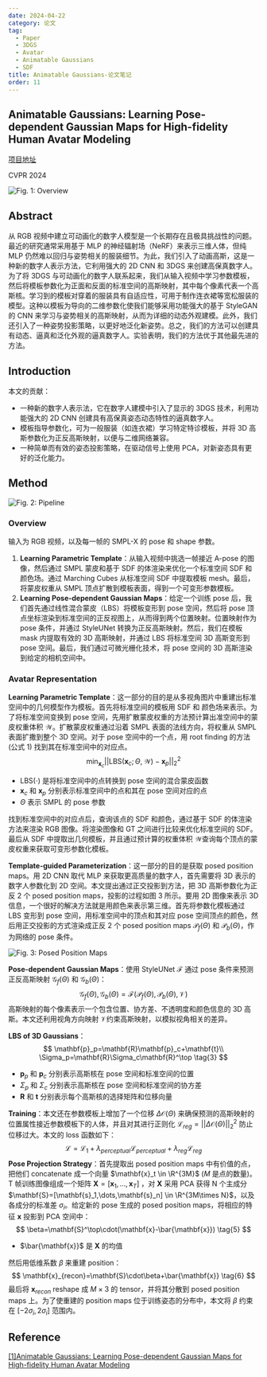 ```yaml
---
date: 2024-04-22
category: 论文
tag:
  - Paper
  - 3DGS
  - Avatar
  - Animatable Gaussians
  - SDF
title: Animatable Gaussians-论文笔记
order: 11
---
```


## Animatable Gaussians: Learning Pose-dependent Gaussian Maps  for High-fidelity Human Avatar Modeling

[项目地址](https://animatable-gaussians.github.io)

CVPR 2024

![Fig. 1: Overview](http://img.rocyan.cn/blog/2024/05/664b35ed01cb0.png)

## Abstract

从 RGB 视频中建立可动画化的数字人模型是一个长期存在且极具挑战性的问题。最近的研究通常采用基于 MLP 的神经辐射场（NeRF）来表示三维人体，但纯 MLP 仍然难以回归与姿势相关的服装细节。为此，我们引入了动画高斯，这是一种新的数字人表示方法，它利用强大的 2D CNN 和 3DGS 来创建高保真数字人。为了将 3DGS 与可动画化的数字人联系起来，我们从输入视频中学习参数模板，然后将模板参数化为正面和反面的标准空间的高斯映射，其中每个像素代表一个高斯核。学习到的模板对穿着的服装具有自适应性，可用于制作连衣裙等宽松服装的模型。这种以模板为导向的二维参数化使我们能够采用功能强大的基于 StyleGAN 的 CNN 来学习与姿势相关的高斯映射，从而为详细的动态外观建模。此外，我们还引入了一种姿势投影策略，以更好地泛化新姿势。总之，我们的方法可以创建具有动态、逼真和泛化外观的逼真数字人。实验表明，我们的方法优于其他最先进的方法。

## Introduction

本文的贡献：

- 一种新的数字人表示法，它在数字人建模中引入了显示的 3DGS 技术，利用功能强大的 2D CNN 创建具有高保真姿态动态特性的逼真数字人。
- 模板指导参数化，可为一般服装（如连衣裙）学习特定特诊模板，并将 3D 高斯参数化为正反高斯映射，以便与二维网络兼容。
- 一种简单而有效的姿态投影策略，在驱动信号上使用 PCA，对新姿态具有更好的泛化能力。

## Method

![Fig. 2: Pipeline](http://img.rocyan.cn/blog/2024/04/6625d63e87204.png)

### Overview

输入为 RGB 视频，以及每一帧的 SMPL-X 的 pose 和 shape 参数。

1. **Learning Parametric Template**：从输入视频中挑选一帧接近 A-pose 的图像，然后通过 SMPL 蒙皮和基于 SDF 的体渲染来优化一个标准空间 SDF 和颜色场。通过 Marching Cubes 从标准空间 SDF 中提取模板 mesh。最后，将蒙皮权重从 SMPL 顶点扩散到模板表面，得到一个可变形参数模板。
2. **Learning Pose-dependent Gaussian Maps**：给定一个训练 pose 后，我们首先通过线性混合蒙皮（LBS）将模板变形到 pose 空间，然后将 pose 顶点坐标渲染到标准空间的正反视图上，从而得到两个位置映射。位置映射作为 pose 条件，并通过 StyleUNet 转换为正反高斯映射。然后，我们在模板 mask 内提取有效的 3D 高斯映射，并通过 LBS 将标准空间 3D 高斯变形到 pose 空间。最后，我们通过可微光栅化技术，将 pose 空间的 3D 高斯渲染到给定的相机空间中。

### Avatar Representation

**Learning Parametric Template**：这一部分的目的是从多视角图片中重建出标准空间中的几何模型作为模板。首先将标准空间的模板用 SDF 和 颜色场来表示。为了将标准空间变换到 pose 空间，先用扩散蒙皮权重的方法预计算出准空间中的蒙皮权重体积 $\mathcal{W}$​。扩散蒙皮权重通过沿着 SMPL 表面的法线方向，将权重从 SMPL 表面扩撒到整个 3D 空间。对于 pose 空间中的一个点，用 root finding 的方法 (公式 1) 找到其在标准空间中的对应点。
$$
\min_{\mathbf{x}_c}||\mathrm{LBS}(\mathbf{x}_c;\Theta,\mathcal{W})-\mathbf{x}_p||_2^2
\tag{1}
$$

- $\mathrm{LBS}(\cdot)$ 是将标准空间中的点转换到 pose 空间的混合蒙皮函数
- $\mathbf{x}_c$ 和 $\mathbf{x}_p$ 分别表示标准空间中的点和其在 pose 空间对应的点
- $\Theta$​ 表示 SMPL 的 pose 参数

找到标准空间中的对应点后，查询该点的 SDF 和颜色，通过基于 SDF 的体渲染方法来渲染 RGB 图像。将渲染图像和 GT 之间进行比较来优化标准空间的 SDF。最后从 SDF 中提取出几何模板，并且通过预计算的权重体积 $\mathcal{W}$​ 查询每个顶点的蒙皮权重来获取可变形参数化模板。

**Template-guided Parameterization**：这一部分的目的是获取 posed position maps。用 2D CNN 取代 MLP 来获取更高质量的数字人，首先需要将 3D 表示的数字人参数化到 2D 空间。本文提出通过正交投影到方法，把 3D 高斯参数化为正反 2 个 posed position maps，投影的过程如图 3 所示。要用 2D 图像来表示 3D 信息，一个很好的解决方法就是用颜色来表示第三维。首先将参数化模板通过 LBS 变形到 pose 空间，用标准空间中的顶点和其对应 pose 空间顶点的颜色，然后用正交投影的方式渲染成正反 2 个 posed position maps $\mathcal{P}_f(\Theta)$ 和 $\mathcal{P}_b(\Theta)$，作为网络的 pose 条件。

![Fig. 3: Posed Position Maps](http://img.rocyan.cn/blog/2024/04/66272f398638f.png)

**Pose-dependent Gaussian Maps**：使用 StyleUNet $\mathcal{F}$ 通过 pose 条件来预测正反高斯映射 $\mathcal{G}_f(\Theta)$ 和 $\mathcal{G}_b(\Theta)$：
$$
\mathcal{G}_f(\Theta),\mathcal{G}_b(\Theta)=\mathcal{F}(\mathcal{P}_f(\Theta),\mathcal{P}_b(\Theta),\mathcal{V})
\tag{2}
$$
高斯映射的每个像素表示一个包含位置、协方差、不透明度和颜色信息的 3D 高斯。本文还利用视角方向映射 $\mathcal{V}$​ 约束高斯映射，以模拟视角相关的差异。

**LBS of 3D Gaussians**：
$$
\mathbf{p}_p=\mathbf{R}\mathbf{p}_c+\mathbf{t}\\
\Sigma_p=\mathbf{R}\Sigma_c\mathbf{R}^\top
\tag{3}
$$

- $\mathbf{p}_p$ 和 $\mathbf{p}_c$ 分别表示高斯核在 pose 空间和标准空间的位置
- $\Sigma_p$ 和 $\Sigma_c$ 分别表示高斯核在 pose 空间和标准空间的协方差
- $\mathbf{R}$ 和 $\mathbf{t}$ 分别表示每个高斯核的选择矩阵和位移向量

**Training**：本文还在参数模板上增加了一个位移 $\Delta\mathcal{O}(\Theta)$ 来确保预测的高斯映射的位置属性接近参数模板下的人体，并且对其进行正则化 $\mathcal{L}_{reg}=||\Delta\mathcal{O}(\Theta)||_2^2$ 防止位移过大。本文的 loss 函数如下：
$$
\mathcal{L}=\mathcal{L}_1+\lambda_{perceptual}\mathcal{L}_{perceptual}+\lambda_{reg}\mathcal{L}_{reg}
\tag{4}
$$
**Pose Projection Strategy**：首先提取出 posed position maps 中有价值的点，把他们 concatenate 成一个向量 $\mathbf{x}_t \in \R^{3M}$ ($M$ 是点的数量)。T 帧训练图像组成一个矩阵 $\mathbf{X}=[\mathbf{x}_1,\dots,\mathbf{x}_T]$ ，对 $\mathbf{X}$ 采用 PCA 获得 N 个主成分 $\mathbf{S}=[\mathbf{s}_1,\dots,\mathbf{s}_n] \in \R^{3M\times N}$，以及各成分的标准差 $\sigma_i$。给定新的 pose 生成的 posed position maps，将相应的特征 $\mathbf{x}$ 投影到 PCA 空间中：
$$
\beta=\mathbf{S}^\top\cdot(\mathbf{x}-\bar{\mathbf{x}})
\tag{5}
$$

- $\bar{\mathbf{x}}$ 是 $\mathbf{X}$ 的均值

然后用低维系数 $\beta$ 来重建 position：
$$
\mathbf{x}_{recon}=\mathbf{S}\cdot\beta+\bar{\mathbf{x}}
\tag{6}
$$
最后将 $\mathbf{x}_{recon}$ reshape 成 $M\times3$ 的 tensor，并将其分散到 posed position maps 上。为了使重建的 position maps 位于训练姿态的分布中，本文将 $\beta$ 约束在 $[-2\sigma_i,2\sigma_i]$ 范围内。

## Reference

[[1]Animatable Gaussians: Learning Pose-dependent Gaussian Maps  for High-fidelity Human Avatar Modeling](https://arxiv.org/pdf/2311.16096)
